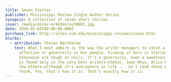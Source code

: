 ```yaml
---
title: Seven Stories
publisher: Mississippi Review Single Author Series
synopsis: A collection of seven short stories
cover: /media/msrev-mr443msrev50801.jpg
date: 2020-05-03T00:00:00.000Z
purchase_link: http://sites.usm.edu/mississippi-review/issues.html
blurbs:
  - attribution: Steven Barthelme
    text: What I most admire is the way the writer managers to catch a low key
      affection or generosity in her people. Finding it here in stories which
      otherwise are tough as nails, it's a generosity, even a sweetness, which
      is found only in the very best writers—Chekov, Jean Rhys, Alice Munro, a
      few others—although it's everywhere in life ... So I read these pieces and
      think, Yes, that's how it is. That's exactly how it is.
---
```

